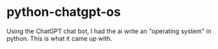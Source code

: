 # python-chatgpt-os
Using the ChatGPT chat bot, I had the ai write an "operating system" in python. This is what it came up with.
